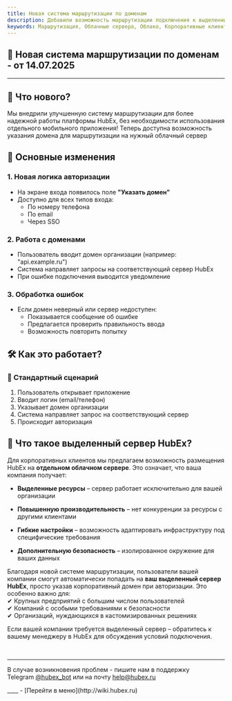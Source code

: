 ```yaml
---
title: Новая система маршрутизации по доменам
description: Добавили возможность маршрутизации подключения к выделенным серверам HubEx через Мобильное приложение
keywords: Маршрутизация, Облачные сервера, Облако, Корпоративные клиенты, hubex, хабекс, хубекс, хабикс
---
```


<html lang="ru">
<head>
</head>
<body>
<h2><span data-teams="true">🚀 Новая система маршрутизации по доменам - от 14.07.2025</span></h2>
<hr />
<h2>🌟 Что нового?</h2>
<p>Мы внедрили улучшенную систему маршрутизации для более надежной работы платформы HubEx, без необходимости использования отдельного мобильного приложения! Теперь доступна возможность указания домена для маршрутизации на нужный облачный сервер</p>
<h2>📌 Основные изменения</h2>
<h3>1. Новая логика авторизации</h3>
<ul>
<li>На экране входа появилось поле <strong>"Указать домен"</strong></li>
<li>Доступно для всех типов входа:
<ul>
<li>По номеру телефона</li>
<li>По email</li>
<li>Через SSO</li>
</ul>
</li>
</ul>
<h3>2. Работа с доменами</h3>
<ul>
<li>Пользователь вводит домен организации (например: "api.example.ru")</li>
<li>Система направляет запросы на соответствующий сервер HubEx</li>
<li>При ошибке подключения выводится уведомление</li>
</ul>
<h3>3. Обработка ошибок</h3>
<ul>
<li>Если домен неверный или сервер недоступен:
<ul>
<li>Показывается сообщение об ошибке</li>
<li>Предлагается проверить правильность ввода</li>
<li>Возможность повторить попытку</li>
</ul>
</li>
</ul>
<h2>🛠️ Как это работает?</h2>
<h3>🔄 Стандартный сценарий</h3>
<ol>
<li>Пользователь открывает приложение</li>
<li>Вводит логин (email/телефон)</li>
<li>Указывает домен организации</li>
<li>Система направляет запрос на соответствующий сервер</li>
<li>Происходит авторизация</li>
</ol>
<h2>🏢 Что такое выделенный сервер HubEx?</h2>
<p class="ds-markdown-paragraph">Для корпоративных клиентов мы предлагаем возможность размещения HubEx на&nbsp;<strong>отдельном облачном сервере</strong>. Это означает, что ваша компания получает:</p>
<ul>
<li>
<p class="ds-markdown-paragraph"><strong>Выделенные ресурсы</strong>&nbsp;&ndash; сервер работает исключительно для вашей организации</p>
</li>
<li>
<p class="ds-markdown-paragraph"><strong>Повышенную производительность</strong>&nbsp;&ndash; нет конкуренции за ресурсы с другими клиентами</p>
</li>
<li>
<p class="ds-markdown-paragraph"><strong>Гибкие настройки</strong>&nbsp;&ndash; возможность адаптировать инфраструктуру под специфические требования</p>
</li>
<li>
<p class="ds-markdown-paragraph"><strong>Дополнительную безопасность</strong>&nbsp;&ndash; изолированное окружение для ваших данных</p>
</li>
</ul>
<p class="ds-markdown-paragraph">Благодаря новой системе маршрутизации, пользователи вашей компании смогут автоматически попадать на&nbsp;<strong>ваш выделенный сервер HubEx</strong>, просто указав корпоративный домен при авторизации. Это особенно важно для:<br />✔ Крупных предприятий с большим числом пользователей<br />✔ Компаний с особыми требованиями к безопасности<br />✔ Организаций, нуждающихся в кастомизированных решениях</p>
<p class="ds-markdown-paragraph">Если вашей компании требуется выделенный сервер &ndash; обратитесь к вашему менеджеру в HubEx для обсуждения условий подключения.</p>
<p>&nbsp;</p>
<hr class="" data-start="3160" data-end="3163" />
<p class="" data-start="3165" data-end="3344">В случае возникновения проблем - пишите нам в поддержку Telegram&nbsp;<a href="https://t.me/hubex_bot" target="_blank" rel="noopener">@hubex_bot</a>&nbsp;или на почту&nbsp;<a href="mailto:help@hubex.ru">help@hubex.ru</a></p>
</body>
</html>
____
- [Перейти в меню](http://wiki.hubex.ru)
